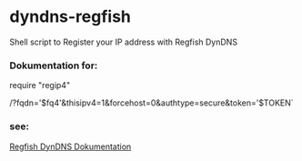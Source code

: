 # dyndns-regfish

Shell script to Register your IP address with Regfish DynDNS

### Dokumentation for:

require "regip4"

/?fqdn='$fq4'&thisipv4=1&forcehost=0&authtype=secure&token='$TOKEN`

### see:

[Regfish DynDNS Dokumentation](https://www.regfish.de/domains/dyndns/dokumentation)
